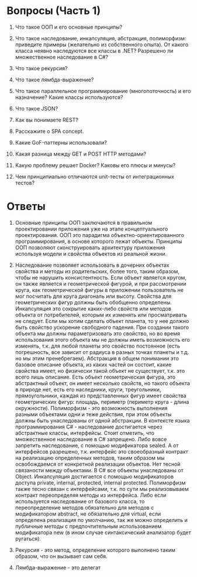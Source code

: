 # Вопросы (Часть 1)
1. Что такое ООП и его основные принципы?

2. Что такое наследование, инкапсуляция, абстракция, полиморфизм: приведите примеры (желательно из собственного опыта). От какого класса неявно наследуются все классы в .NET? Разрешено ли множественное наследование в C#?

3. Что такое рекурсия?

4. Что такое лямбда-выражение?

5. Что такое параллельное программирование (многопоточность) и его назначение? Какие классы используются?

6. Что такое JSON?

7. Как вы понимаете REST?

8. Расскажите о SPA concept.

9. Какие GoF-паттерны использовали?

10. Какая разница между GET и POST HTTP методами?

11. Какую проблему решает Docker? Каковы его плюсы и минусы?

12. Чем принципиально отличаются unit-тесты от интеграционных тестов?

# Ответы

1. Основные принципы ООП заключаются в правильном проектировании приложения уже на этапе концептуального проектирования. ООП это парадигма объектно-ориентированного программирования, в основе которого лежат объекты. Принципы ООП позволяют сконструировать архитектуру приложения используя модели и свойства объектов из реальной жизни.
2. Наследование позволяет использовать в дочерних объектах свойства и методы из родительских, более того, таким образом, чтобы не нарушить консистентность. Если объект является кругом, он также является и геометрической фигурой, и при рассмотрении круга, как геометрической фигуры в приложении пользователь не мог посчитать для круга диагональ или высоту. Свойства для геометрических фигур должны быть обобщенно определены. Инкапсуляция это сокрытие каких-либо свойств или методов объекта от потребителей, которым их изменять или просматривать не следует. Если мы хотим сделать объект планета, то у нее должно быть свойство ускорение свободного падения. При создании такого объекта мы должны параметризовать это свойство, но во время использования этого объекта мы не должны иметь возможность его изменять, т.к. для любой планеты это свойство постоянное (есть погрешность, все зависит от радиуса в разных точках планеты и т.д. но мы этим пренебрегаем). Абстракция в общем понимании это базовое описание объекта, из каких частей он состоит, какие свойства имеет, но физически такой объект не существует, т.к. это всего лишь описание. Есть объект геометрическая фигура, это абстрактный объект, он имеет несколько свойств, но такого объекта в природе нет, есть его наследники, круги, треугольники, прямоугольники, каждая из представленных фигур имеет свойства геометрических фигур: площадь, периметр (периметр круга - длина окружности). Полиморфизм - это возможность выполнения разными объектами одни и теже действия, при этом объекты должны быть унаследованы от одной абстракции. В контексте языка программирования C# - наследование достигается через абстрактные классы, интерфейсы. Стоит отметить, что множественное наследование в C# запрещено. Либо вовсе запретить наследование, с помощью модификатора sealed. А от интерфейсов разрешено, т.к. интерфейс это своеобразный контракт на реализацию определенных методов, таким образом мы освобождаемся от конкретной реализации объектов. Нет тесной связаности между объектами. В C# все объекты унаследованы от Object. Инкапсуляция достигается с помощью модификаторов доступа private, internal, protected, internal protected. Полиморфизм также тесно связан с интерфейсами, т.к. по сути мы реализовываем контракт переопределяя методы из интерфейса. Либо если используется наследование от базового класса, то переопределение методов обязательно для методов с модификатором abstract, не обязательно для virtual, если определена реализация по умолчанию, так же можно определить и публичные методы с предпочтительным использованием модификатора new (в ином случае синтаксический анализатор будет ругаться).

3. Рекурсия - это метод, определение которого выполнено таким образом, что он вызывает сам себя.

4. Лямбда-выражение - это делегат
